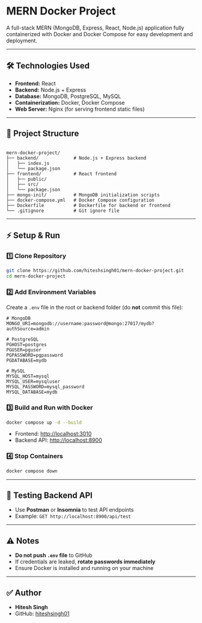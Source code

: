 # MERN Docker Project

A full-stack MERN (MongoDB, Express, React, Node.js) application fully containerized with Docker and Docker Compose for easy development and deployment.

---

## 🛠️ Technologies Used

- **Frontend:** React  
- **Backend:** Node.js + Express  
- **Database:** MongoDB, PostgreSQL, MySQL  
- **Containerization:** Docker, Docker Compose  
- **Web Server:** Nginx (for serving frontend static files)  

---

## 📁 Project Structure

```

mern-docker-project/
├── backend/             # Node.js + Express backend
│   ├── index.js
│   └── package.json
├── frontend/            # React frontend
│   ├── public/
│   ├── src/
│   └── package.json
├── mongo-init/          # MongoDB initialization scripts
├── docker-compose.yml   # Docker Compose configuration
├── Dockerfile           # Dockerfile for backend or frontend
└── .gitignore           # Git ignore file

````

---

## ⚡ Setup & Run

### 1️⃣ Clone Repository
```bash
git clone https://github.com/hiteshsingh01/mern-docker-project.git
cd mern-docker-project
````

### 2️⃣ Add Environment Variables

Create a `.env` file in the root or backend folder (do **not** commit this file):

```env
# MongoDB
MONGO_URI=mongodb://username:password@mongo:27017/mydb?authSource=admin

# PostgreSQL
PGHOST=postgres
PGUSER=pguser
PGPASSWORD=pgpassword
PGDATABASE=mydb

# MySQL
MYSQL_HOST=mysql
MYSQL_USER=mysqluser
MYSQL_PASSWORD=mysql_password
MYSQL_DATABASE=mydb
```

### 3️⃣ Build and Run with Docker

```bash
docker compose up -d --build
```

* Frontend: [http://localhost:3010](http://localhost:3010)
* Backend API: [http://localhost:8900](http://localhost:8900)

### 4️⃣ Stop Containers

```bash
docker compose down
```

---

## 🧪 Testing Backend API

* Use **Postman** or **Insomnia** to test API endpoints
* Example: `GET http://localhost:8900/api/test`

---

## ⚠️ Notes

* **Do not push `.env` file** to GitHub
* If credentials are leaked, **rotate passwords immediately**
* Ensure Docker is installed and running on your machine

---

## ✅ Author

* **Hitesh Singh**
* GitHub: [hiteshsingh01](https://github.com/hiteshsingh01)

````

